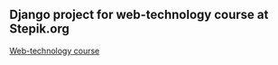 <h2>Django project for web-technology course at Stepik.org</h2>

<a href="https://stepik.org/course/154/info">Web-technology course</a>

